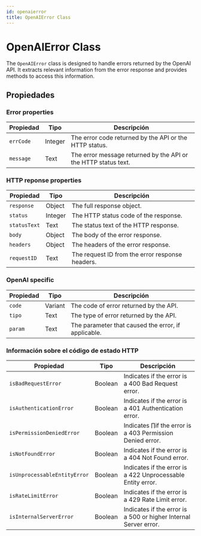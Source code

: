 ```yaml
---
id: openaierror
title: OpenAIError Class
---
```


# OpenAIError Class

The `OpenAIError` class is designed to handle errors returned by the OpenAI API. It extracts relevant information from the error response and provides methods to access this information.

## Propiedades

### Error properties

| Propiedad | Tipo    | Descripción                                                                    |
| --------- | ------- | ------------------------------------------------------------------------------ |
| `errCode` | Integer | The error code returned by the API or the HTTP status.         |
| `message` | Text    | The error message returned by the API or the HTTP status text. |

### HTTP reponse properties

| Propiedad    | Tipo    | Descripción                                                     |
| ------------ | ------- | --------------------------------------------------------------- |
| `response`   | Object  | The full response object.                       |
| `status`     | Integer | The HTTP status code of the response.           |
| `statusText` | Text    | The status text of the HTTP response.           |
| `body`       | Object  | The body of the error response.                 |
| `headers`    | Object  | The headers of the error response.              |
| `requestID`  | Text    | The request ID from the error response headers. |

### OpenAI specific

| Propiedad | Tipo    | Descripción                                                         |
| --------- | ------- | ------------------------------------------------------------------- |
| `code`    | Variant | The code of error returned by the API.              |
| `tipo`    | Text    | The type of error returned by the API.              |
| `param`   | Text    | The parameter that caused the error, if applicable. |

### Información sobre el código de estado HTTP

| Propiedad                    | Tipo    | Descripción                                                                      |
| ---------------------------- | ------- | -------------------------------------------------------------------------------- |
| `isBadRequestError`          | Boolean | Indicates if the error is a 400 Bad Request error.               |
| `isAuthenticationError`      | Boolean | Indicates if the error is a 401 Authentication error.            |
| `isPermissionDeniedError`    | Boolean | Indicates ∏if the error is a 403 Permission Denied error.        |
| `isNotFoundError`            | Boolean | Indicates if the error is a 404 Not Found error.                 |
| `isUnprocessableEntityError` | Boolean | Indicates if the error is a 422 Unprocessable Entity error.      |
| `isRateLimitError`           | Boolean | Indicates if the error is a 429 Rate Limit error.                |
| `isInternalServerError`      | Boolean | Indicates if the error is a 500 or higher Internal Server error. |